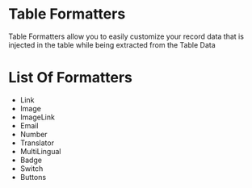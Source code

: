# Table Formatters

Table Formatters allow you to easily customize your record data 
that is injected in the table while being extracted from the Table Data

# List Of Formatters

- Link 
- Image 
- ImageLink
- Email
- Number
- Translator 
- MultiLingual
- Badge 
- Switch
- Buttons
